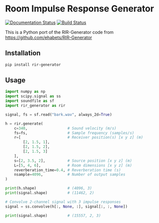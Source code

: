 # Room Impulse Response Generator

[![Documentation Status](https://readthedocs.org/projects/rir-generator/badge/?version=latest)](https://rir-generator.readthedocs.io/en/latest/?badge=latest)
[![Build Status](https://travis-ci.org/audiolabs/rir-generator.svg?branch=master)](https://travis-ci.org/audiolabs/rir-generator)

This is a Python port of the RIR-Generator code from https://github.com/ehabets/RIR-Generator

## Installation

```sh
pip install rir-generator
```

## Usage

```python
import numpy as np
import scipy.signal as ss
import soundfile as sf
import rir_generator as rir

signal, fs = sf.read("bark.wav", always_2d=True)

h = rir.generate(
    c=340,                  # Sound velocity (m/s)
    fs=fs,                  # Sample frequency (samples/s)
    r=[                     # Receiver position(s) [x y z] (m)
        [2, 1.5, 1],
        [2, 1.5, 2],
        [2, 1.5, 3]
    ],
    s=[2, 3.5, 2],          # Source position [x y z] (m)
    L=[5, 4, 6],            # Room dimensions [x y z] (m)
    reverberation_time=0.4, # Reverberation time (s)
    nsample=4096,           # Number of output samples
)

print(h.shape)              # (4096, 3)
print(signal.shape)         # (11462, 2)

# Convolve 2-channel signal with 3 impulse responses
signal = ss.convolve(h[:, None, :], signal[:, :, None])

print(signal.shape)         # (15557, 2, 3)
```
